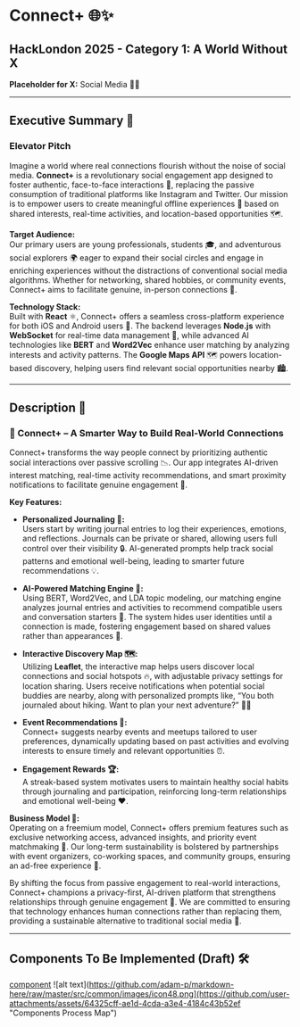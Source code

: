 # Connect+ 🌐✨
## HackLondon 2025 - Category 1: A World Without X
**Placeholder for X:** Social Media 🚫📱

---

## Executive Summary 🚀

### Elevator Pitch
Imagine a world where real connections flourish without the noise of social media. **Connect+** is a revolutionary social engagement app designed to foster authentic, face-to-face interactions 🤝, replacing the passive consumption of traditional platforms like Instagram and Twitter. Our mission is to empower users to create meaningful offline experiences 💖 based on shared interests, real-time activities, and location-based opportunities 🗺️.

**Target Audience:**  
Our primary users are young professionals, students 🎓, and adventurous social explorers 🌍 eager to expand their social circles and engage in enriching experiences without the distractions of conventional social media algorithms. Whether for networking, shared hobbies, or community events, Connect+ aims to facilitate genuine, in-person connections 🌟.

**Technology Stack:**  
Built with **React** ⚛️, Connect+ offers a seamless cross-platform experience for both iOS and Android users 📱. The backend leverages **Node.js** with **WebSocket** for real-time data management 🔄, while advanced AI technologies like **BERT** and **Word2Vec** enhance user matching by analyzing interests and activity patterns. The **Google Maps API** 🗺️ powers location-based discovery, helping users find relevant social opportunities nearby 🏙️.

---

## Description 📝

### 📌 Connect+ – A Smarter Way to Build Real-World Connections
Connect+ transforms the way people connect by prioritizing authentic social interactions over passive scrolling 📉. Our app integrates AI-driven interest matching, real-time activity recommendations, and smart proximity notifications to facilitate genuine engagement 🌈.

**Key Features:**

- **Personalized Journaling 📖:**  
  Users start by writing journal entries to log their experiences, emotions, and reflections. Journals can be private or shared, allowing users full control over their visibility 🔒. AI-generated prompts help track social patterns and emotional well-being, leading to smarter future recommendations 💡.

- **AI-Powered Matching Engine 🤖:**  
  Using BERT, Word2Vec, and LDA topic modeling, our matching engine analyzes journal entries and activities to recommend compatible users and conversation starters 🔗. The system hides user identities until a connection is made, fostering engagement based on shared values rather than appearances 🌟.

- **Interactive Discovery Map 🗺️:**  
  Utilizing **Leaflet**, the interactive map helps users discover local connections and social hotspots 🔥, with adjustable privacy settings for location sharing. Users receive notifications when potential social buddies are nearby, along with personalized prompts like, “You both journaled about hiking. Want to plan your next adventure?” 🥾🌄

- **Event Recommendations 🎉:**  
  Connect+ suggests nearby events and meetups tailored to user preferences, dynamically updating based on past activities and evolving interests to ensure timely and relevant opportunities ⏰.

- **Engagement Rewards 🏆:**  
  A streak-based system motivates users to maintain healthy social habits through journaling and participation, reinforcing long-term relationships and emotional well-being ❤️.

**Business Model 💼:**  
Operating on a freemium model, Connect+ offers premium features such as exclusive networking access, advanced insights, and priority event matchmaking 🚀. Our long-term sustainability is bolstered by partnerships with event organizers, co-working spaces, and community groups, ensuring an ad-free experience 🙌.

By shifting the focus from passive engagement to real-world interactions, Connect+ champions a privacy-first, AI-driven platform that strengthens relationships through genuine engagement 🔗. We are committed to ensuring that technology enhances human connections rather than replacing them, providing a sustainable alternative to traditional social media 🌟.

---

## Components To Be Implemented (Draft) 🛠️
[component](https://github.com/user-attachments/assets/64325cff-ae1d-4cda-a3e4-4184c43b52ef)
![alt text](https://github.com/adam-p/markdown-here/raw/master/src/common/images/icon48.png](https://github.com/user-attachments/assets/64325cff-ae1d-4cda-a3e4-4184c43b52ef "Components Process Map")
